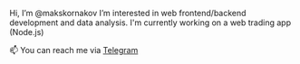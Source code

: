 Hi, I’m @makskornakov
I’m interested in web frontend/backend development and data analysis.
I'm currently working on a web trading app (Node.js)

📫 You can reach me via [Telegram](https://t.me/makskornakov)
